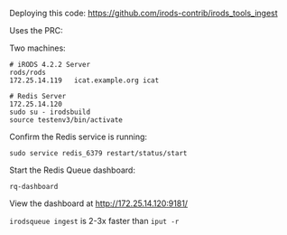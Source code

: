 Deploying this code:  https://github.com/irods-contrib/irods_tools_ingest

Uses the PRC: 

Two machines:
```
# iRODS 4.2.2 Server
rods/rods
172.25.14.119	icat.example.org icat
```
```
# Redis Server
172.25.14.120
sudo su - irodsbuild
source testenv3/bin/activate
```

Confirm the Redis service is running:
```
sudo service redis_6379 restart/status/start
```

Start the Redis Queue dashboard:
```
rq-dashboard 
```
View the dashboard at http://172.25.14.120:9181/

`irodsqueue ingest` is 2-3x faster than `iput -r`

